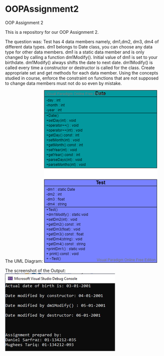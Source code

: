 # OOPAssignment2
OOP Assignment 2

This is a repository for our OOP Assignment 2.

The question was:
Test has 4 data members namely, dm1,dm2, dm3, dm4 of different data types.
dm1 belongs to Date class, you can choose any data type for other data members.
dm1 is a static data member and is only changed by calling a function dm1Modify().
Initial value of dm1 is set to your birthdate.
dm1Modify() always shifts the date to next date.
dm1Modify() is called every time a constructor or destructor is called for the class.
Create appropriate set and get methods for each data member.
Using the concepts studied in course, enforce the constraint on functions that are not supposed to change data members must not do so even by mistake.


The UML Diagram:
![alt text](https://github.com/DanielSarf/OOPAssignment2/blob/main/pictures/OOP%20Assignment%202%20UML%20Diagram.png?raw=true)


The screenshot of the Output:
![alt text](https://github.com/DanielSarf/OOPAssignment2/blob/main/pictures/OOP%20Assignment%202%20Screenshot%201.jpeg?raw=true)
